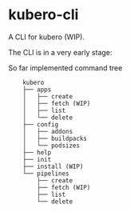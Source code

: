 # kubero-cli
A CLI for kubero (WIP).

The CLI is in a very early stage:

So far implemented command tree

```
    kubero
    ├── apps
    │   ├── create
    │   ├── fetch (WIP)
    │   ├── list
    │   └── delete
    ├── config
    │   ├── addons
    │   ├── buildpacks
    │   └── podsizes
    ├── help
    ├── init
    ├── install (WIP)
    └── pipelines
        ├── create
        ├── fetch (WIP)
        ├── list
        └── delete
```